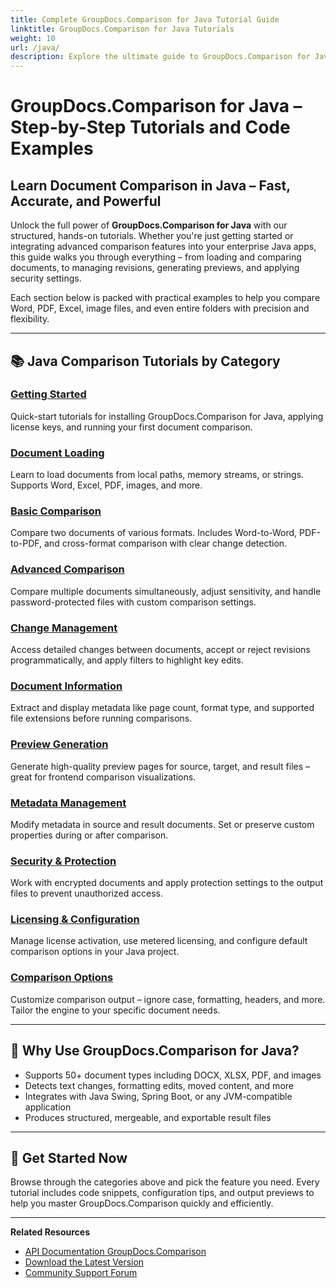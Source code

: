 ```yaml
---
title: Complete GroupDocs.Comparison for Java Tutorial Guide
linktitle: GroupDocs.Comparison for Java Tutorials
weight: 10
url: /java/
description: Explore the ultimate guide to GroupDocs.Comparison for Java with categorized tutorials covering document comparison, change tracking, metadata, and more.
---
```


# GroupDocs.Comparison for Java – Step-by-Step Tutorials and Code Examples

## Learn Document Comparison in Java – Fast, Accurate, and Powerful

Unlock the full power of **GroupDocs.Comparison for Java** with our structured, hands-on tutorials. Whether you're just getting started or integrating advanced comparison features into your enterprise Java apps, this guide walks you through everything – from loading and comparing documents, to managing revisions, generating previews, and applying security settings.

Each section below is packed with practical examples to help you compare Word, PDF, Excel, image files, and even entire folders with precision and flexibility.

---

## 📚 Java Comparison Tutorials by Category

### [Getting Started](./getting-started)
Quick-start tutorials for installing GroupDocs.Comparison for Java, applying license keys, and running your first document comparison.

### [Document Loading](./document-loading)
Learn to load documents from local paths, memory streams, or strings. Supports Word, Excel, PDF, images, and more.

### [Basic Comparison](./basic-comparison)
Compare two documents of various formats. Includes Word-to-Word, PDF-to-PDF, and cross-format comparison with clear change detection.

### [Advanced Comparison](./advanced-comparison)
Compare multiple documents simultaneously, adjust sensitivity, and handle password-protected files with custom comparison settings.

### [Change Management](./change-management)
Access detailed changes between documents, accept or reject revisions programmatically, and apply filters to highlight key edits.

### [Document Information](./document-information)
Extract and display metadata like page count, format type, and supported file extensions before running comparisons.

### [Preview Generation](./preview-generation)
Generate high-quality preview pages for source, target, and result files – great for frontend comparison visualizations.

### [Metadata Management](./metadata-management)
Modify metadata in source and result documents. Set or preserve custom properties during or after comparison.

### [Security & Protection](./security-protection)
Work with encrypted documents and apply protection settings to the output files to prevent unauthorized access.

### [Licensing & Configuration](./licensing-configuration)
Manage license activation, use metered licensing, and configure default comparison options in your Java project.

### [Comparison Options](./comparison-options)
Customize comparison output – ignore case, formatting, headers, and more. Tailor the engine to your specific document needs.

---

## 🚀 Why Use GroupDocs.Comparison for Java?

- Supports 50+ document types including DOCX, XLSX, PDF, and images  
- Detects text changes, formatting edits, moved content, and more  
- Integrates with Java Swing, Spring Boot, or any JVM-compatible application  
- Produces structured, mergeable, and exportable result files  

---

## 🧠 Get Started Now

Browse through the categories above and pick the feature you need. Every tutorial includes code snippets, configuration tips, and output previews to help you master GroupDocs.Comparison quickly and efficiently.

---

**Related Resources**  
- [API Documentation GroupDocs.Comparison](https://references.groupdocs.com/comparison/java/)  
- [Download the Latest Version](https://releases.groupdocs.com/comparison/java/)  
- [Community Support Forum](https://forum.groupdocs.com/c/comparison/)  

